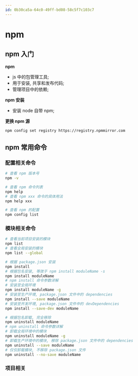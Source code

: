```yaml
---
id: 0b30ca5a-64c0-49ff-bd08-58c5f7c103c7
---
```


# npm

## npm 入门

**npm**

- js 中的包管理工具;
- 用于安装, 共享和发布代码;
- 管理项目中的依赖;

**npm 安装**

- 安装 node 自带 npm;

**更换 npm 源**

```bash
npm config set registry https://registry.npmmirror.com
```

## npm 常用命令

### 配置相关命令

```bash
# 查看 npm 版本号
npm -v

# 查看 npm 命令列表
npm help
# 查看 npm xxx 命令的具体用法
npm help xxx

# 查看 npm 的配置
npm config list
```

### 模块相关命令

```bash
# 查看当前项目安装的模块
npm list
# 查看全局安装的模块
npm list --global

# 根据 package.json 安装
npm install
# 根据包名安装, 等效于 npm install moduleName -s
npm install moduleName
# npm install 命令参数详解
# 安装至全局环境
npm install moduleName -g
# 安装至生产环境, package.json 文件中的 dependencies
npm install --save moduleName
# 安装至开发环境, package.json 文件中的 devDependencies
npm install --save-dev moduleName

# 根据包名卸载, 完全移除
npm uninstall moduleName
# npm uninstall 命令参数详解
# 卸载全局环境中的模块
npm uninstall moduleName -g
# 卸载生产环境中的模块, 移除 package.json 文件中的 dependencies
npm uninstall --save moduleName
# 仅仅卸载模块, 不移除 package.json 文件
npm uninstall --no-save moduleName
```

### 项目相关

